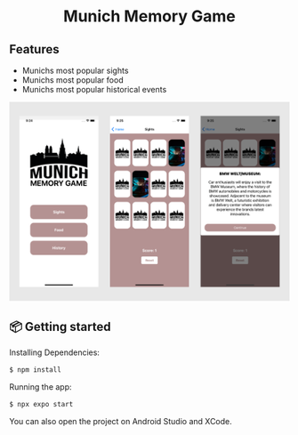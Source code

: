<p align="center">
  <h1 align="center">Munich Memory Game</h1>
</p>


## Features

- Munichs most popular sights
- Munichs most popular food
- Munichs most popular historical events

<p align="center">
  <img src="myapp/assets/Screens.png" alt="MemoryGame Logo" width="900">
</p>

## 📦 Getting started

Installing Dependencies:

```bash
$ npm install
```

Running the app:

```bash
$ npx expo start
```

You can also open the project on Android Studio and XCode.
